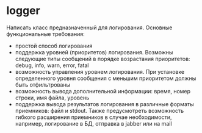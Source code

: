 # logger
Написать класс предназначенный для логирования. Основные функциональные требования:
- простой способ логирования
- поддержка уровней (приоритетов) логирования. Возможны следующие типы сообщений в порядке возрастания приоритетов: debug, info, warn, error, fatal
- возможность управления уровнем логирования. При установке определенного уровня сообщения с меньшим приоритетом должны быть отфильтрованы
- возможность вывода дополнительной информации: время, номер строки, имя файла, уровень
- поддержка вывода результатов логирования в различные форматы приемников: файл и stdout.
Также предусмотреть возможность гибкого расширения приемников в случае необходимости, например, логирование в БД, отправка в jabber или на mail
